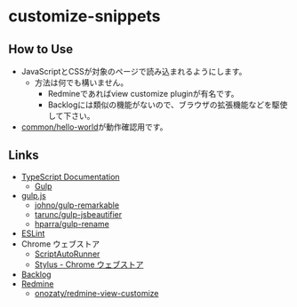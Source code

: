 # customize-snippets


## How to Use
- JavaScriptとCSSが対象のページで読み込まれるようにします。
  - 方法は何でも構いません。
    - Redmineであればview customize pluginが有名です。
    - Backlogには類似の機能がないので、ブラウザの拡張機能などを駆使して下さい。
- [common/hello-world](src/common/hello-world)が動作確認用です。


## Links
- [TypeScript Documentation](https://www.typescriptlang.org/docs/)
  - [Gulp](https://www.typescriptlang.org/docs/handbook/gulp.html)
- [gulp.js](https://gulpjs.com/)
  - [johno/gulp-remarkable](https://github.com/johno/gulp-remarkable)
  - [tarunc/gulp-jsbeautifier](https://github.com/tarunc/gulp-jsbeautifier)
  - [hparra/gulp-rename](https://github.com/hparra/gulp-rename)
- [ESLint](https://eslint.org/)
- Chrome ウェブストア
  - [ScriptAutoRunner](https://chrome.google.com/webstore/detail/scriptautorunner/gpgjofmpmjjopcogjgdldidobhmjmdbm/related?hl=ja)
  - [Stylus - Chrome ウェブストア](https://chrome.google.com/webstore/detail/stylus/clngdbkpkpeebahjckkjfobafhncgmne)
- [Backlog](https://backlog.com/ja/)
- [Redmine](https://www.redmine.org/)
  - [onozaty/redmine-view-customize](https://github.com/onozaty/redmine-view-customize)

